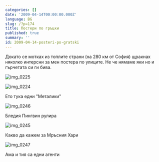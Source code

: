 ```yaml
---
categories: []
date: '2009-04-14T00:00:00.000Z'
language: BG
slug: /?p=174
title: Постери по гръцки
published: true
summary: ''
id: 2009-04-14-posteri-po-gratski
---
```


Докато се мотках из топлите страни (на 280 км от София) щракнах няколко интерсни за мен постера по улиците. Не че нямаме яки но и гърчетата си ги бива.

![img_0225](https://raw.githubusercontent.com/kirilchristov/blog_images/main/2009/04/img_0225.jpg)

  

![img_0224](https://raw.githubusercontent.com/kirilchristov/blog_images/main/2009/04/img_0224.jpg)


Ето тука едни "Металики"

![img_0246](https://raw.githubusercontent.com/kirilchristov/blog_images/main/2009/04/img_0246.jpg)


Бледия Пингвин рулира

![img_0245](https://raw.githubusercontent.com/kirilchristov/blog_images/main/2009/04/img_0245.jpg)


Какво да кажем за Мръсния Хари

![img_0247](https://raw.githubusercontent.com/kirilchristov/blog_images/main/2009/04/img_0247.jpg)


Ама и тия са едни агенти
